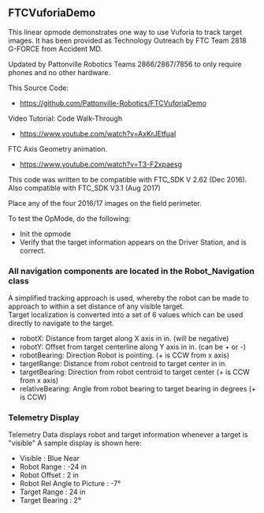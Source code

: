## FTCVuforiaDemo

This linear opmode demonstrates one way to use Vuforia to track target images.
It has been provided as Technology Outreach by FTC Team 2818 G-FORCE from Accident MD.

Updated by Pattonville Robotics Teams 2866/2867/7856 to only require phones and no other hardware.

This Source Code:
- https://github.com/Pattonville-Robotics/FTCVuforiaDemo

Video Tutorial: Code Walk-Through
- https://www.youtube.com/watch?v=AxKrJEtfuaI

FTC Axis Geometry animation.
- https://www.youtube.com/watch?v=T3-F2xpaesg

This code was written to be compatible with FTC_SDK V 2.62 (Dec 2016).
Also compatible with FTC_SDK V3.1 (Aug 2017)

Place any of the four 2016/17 images on the field perimeter. 

To test the OpMode, do the following:

- Init the opmode 
- Verify that the target information appears on the Driver Station, and is correct.

 
### All navigation components are located in the Robot_Navigation class
 
A simplified tracking approach is used, whereby the robot can be made to approach to within a set distance of any visible target.  
Target localization is converted into a set of 6 values which can be used directly to navigate to the target.
  
- robotX: Distance from target along X axis in in. (will be negative)
- robotY: Offset from target centerline along Y axis in in. (can be + or -)
- robotBearing: Direction Robot is pointing. (+ is CCW from x axis)
- targetRange: Distance from robot centroid to target center in in.
- targetBearing: Direction from robot centroid to target center (+ is CCW from x axis)
- relativeBearing: Angle from robot bearing to target bearing in degrees (+ is CCW)

### Telemetry Display

Telemetry Data displays robot and target information whenever a target is "visible"
A sample display is shown here:

- Visible : Blue Near
- Robot Range : -24 in
- Robot Offset : 2 in
- Robot Rel Angle to Picture : -7°
- Target Range : 24 in
- Target Bearing : 2°
 
 




